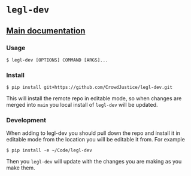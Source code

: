 # `legl-dev`

## [Main documentation](https://www.notion.so/legl/legl-dev-ef854acaa12345339cc3b4cdde1029e1)

### Usage

```console
$ legl-dev [OPTIONS] COMMAND [ARGS]...
```

### Install

```console
$ pip install git+https://github.com/CrowdJustice/legl-dev.git
```
This will install the remote repo in editable mode, so when changes are merged into `main` you local
install of `legl-dev` will be updated.

### Development

When adding to legl-dev you should pull down the repo and install it in editable mode from the
location you will be editable it from. For example

```console
$ pip install -e ~/Code/legl-dev
```
Then you `legl-dev` will update with the changes you are making as you make them.
